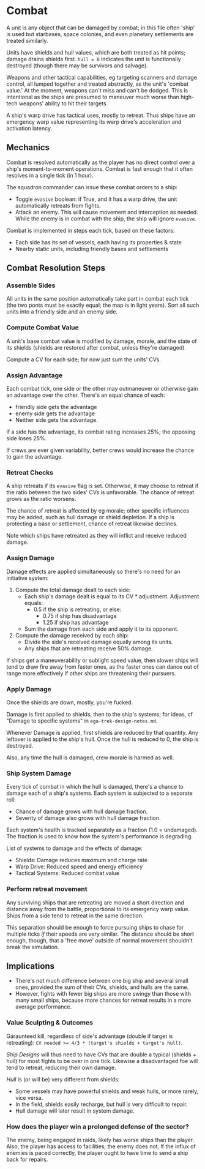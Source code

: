 Combat
======
A unit is any object that can be damaged by combat; in this file often 'ship'
is used but starbases, space colonies, and even planetary settlements are
treated similarly.

Units have shields and hull values, which are both treated as hit points;
damage drains shields first. `hull = 0` indicates the unit is functionally
destroyed (though there may be survivors and salvage).

Weapons and other tactical capabilities, eg targeting scanners and damage
control, all lumped together and treated abstractly, as the unit's 'combat
value.' At the moment, weapons can't miss and can't be dodged. This is
intentional as the ships are presumed to maneuver much worse than high-tech
weapons' ability to hit their targets.

A ship's warp drive has tactical uses, mostly to retreat. Thus ships have an
emergency warp value representing its warp drive's acceleration and activation
latency.

Mechanics
---------
Combat is resolved automatically as the player has no direct control over a
ship's moment-to-moment operations.  Combat is fast enough that it often
resolves in a single tick (in 1 hour).

The squadron commander can issue these combat orders to a ship:
* Toggle `evasive` boolean: if True, and it has a warp drive, the unit
  automatically retreats from fights.
* Attack an enemy. This will cause movement and interception as needed.
  While the enemy is in combat with the ship, the ship will ignore `evasive`.

Combat is implemented in steps each tick, based on these factors:

* Each side has its set of vessels, each having its properties & state
* Nearby static units, including friendly bases and settlements

Combat Resolution Steps
-----------------------
### Assemble Sides

All units in the same position automatically take part in combat each tick (the
two ponts must be exactly equal; the map is in light years). Sort all such
units into a friendly side and an enemy side.


### Compute Combat Value

A unit's base combat value is modified by damage, morale, and the state of its
shields (shields are restored after combat, unless they're damaged).

Compute a CV for each side; for now just sum the units' CVs.

### Assign Advantage

Each combat tick, one side or the other may outmaneuver or otherwise
gain an advantage over the other. There's an equal chance of each:

* friendly side gets the advantage
* enemy side gets the advantage
* Neither side gets the advantage.

If a side has the advantage, its combat rating increases 25%; the opposing side
loses 25%.

If crews are ever given variability, better crews would increase the chance to
gain the advantage.

### Retreat Checks

A ship retreats if its `evasive` flag is set. Otherwise, it may choose to
retreat if the ratio between the two sides' CVs is unfavorable. The chance of
retreat grows as the ratio worsens.

The chance of retreat is affected by eg morale; other specific influences may be
added, such as hull damage or shield depletion. If a ship is protecting a base or
settlement, chance of retreat likewise declines.

Note which ships have retreated as they will inflict and receive reduced damage.

### Assign Damage

Damage effects are applied simultaneously so there's no need for an initiative
system:

1. Compute the total damage dealt to each side:
    * Each ship's damage dealt is equal to its CV * adjustment. Adjustment
      equals:
        * 0.5 if the ship is retreating, or else:
            * 0.75 if ship has disadvantage
            * 1.25 if ship has advantage
    * Sum the damage from each side and apply it to its opponent.
1. Compute the damage received by each ship:
    * Divide the side's received damage equally among its units.
    * Any ships that are retreating receive 50% damage.

If ships get a maneuverability or sublight speed value, then slower ships will
tend to draw fire away from faster ones, as the faster ones can dance out of
range more effectively if other ships are threatening their pursuers.

### Apply Damage

Once the shields are down, mostly, you're fucked.

Damage is first applied to shields, then to the ship's systems; for ideas, cf
"Damage to specific systems" in `ega-trek-design-notes.md`.

Whenever Damage is applied, first shields are reduced by that quantity. Any
leftover is applied to the ship's hull. Once the hull is reduced to 0, the ship
is destroyed.

Also, any time the hull is damaged, crew morale is harmed as well.

### Ship System Damage
Every tick of combat in which the hull is damaged, there's a chance to damage
each of a ship's systems. Each system is subjected to a separate roll:
* Chance of damage grows with hull damage fraction.
* Severity of damage also grows with hull damage fraction.

Each system's health is tracked separately as a fraction (1.0 = undamaged).
The fraction is used to know how the system's performance is degrading.

List of systems to damage and the effects of damage:
* Shields: Damage reduces maximum and charge rate
* Warp Drive: Reduced speed and energy efficiency
* Tactical Systems: Reduced combat value

### Perform retreat movement

Any surviving ships that are retreating are moved a short direction and
distance away from the battle, proportional to its emergency warp value.  Ships
from a side tend to retreat in the same direction.

This separation should be enough to force pursuing ships to chase for multiple
ticks _if_ their speeds are very similar. The distance should be short enough,
though, that a 'free move' outside of normal movement shouldn't break the
simulation.

Implications
------------
* There's not much difference between one big ship and several small ones,
    provided the sum of their CVs, shields, and hulls are the same.
* However, fights with fewer big ships are more swingy than those with
    many small ships, because more chances for retreat results in a more
    average performance.

### Value Sculpting & Outcomes
Garaunteed kill, regardless of side's advantage (double if target is retreating):
`CV needed >= 4/3 * (target's shields + target's hull)`.

*Ship Designs* will thus need to have CVs that are double a typical (shields +
hull) for most fights to be over in one tick. Likewise a disadvantaged foe will
tend to retreat, reducing their own damage.

*Hull* is (or will be) very different from shields:
* Some vessels may have powerful shields and weak hulls, or more rarely, vice versa.
* In the field, shields easily recharge, but hull is very difficult to repair.
* Hull damage will later result in system damage.

### How does the player win a prolonged defense of the sector?

The enemy, being engaged in raids, likely has worse ships than the
player. Also, the player has access to facilities; the enemy does not.
If the influx of enemies is paced correctly, the player ought to have
time to send a ship back for repairs.

